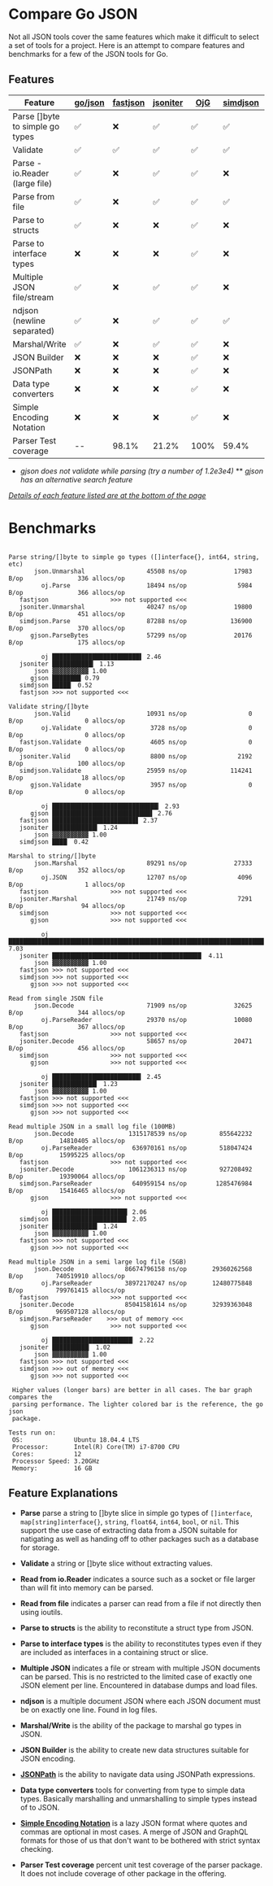 # Compare Go JSON

Not all JSON tools cover the same features which make it difficult to
select a set of tools for a project. Here is an attempt to compare
features and benchmarks for a few of the JSON tools for Go.

## Features

| Feature                         | [go/json](https://golang.org/pkg/encoding/json/) | [fastjson](https://github.com/valyala/fastjson) | [jsoniter](https://github.com/json-iterator/go) | [OjG](https://github.com/ohler55/ojg) | [simdjson](https://github.com/minio/simdjson-go) | [gjson](https://github.com/tidwall/gjson)
| ------------------------------- | ------------------ | ------------------ | ------------------ | ------------------ | ------------------ | ------------------ |
| Parse []byte to simple go types | :white_check_mark: | :x:                | :white_check_mark: | :white_check_mark: | :white_check_mark: | :white_check_mark:* |
| Validate                        | :white_check_mark: | :white_check_mark: | :white_check_mark: | :white_check_mark: | :white_check_mark: | :white_check_mark: |
| Parse - io.Reader (large file)  | :white_check_mark: | :x:                | :white_check_mark: | :white_check_mark: | :x:                | :x:                |
| Parse from file                 | :white_check_mark: | :x:                | :white_check_mark: | :white_check_mark: | :white_check_mark: | :x:                |
| Parse to structs                | :white_check_mark: | :x:                | :x:                | :white_check_mark: | :x:                | :x:                |
| Parse to interface types        | :x:                | :x:                | :x:                | :white_check_mark: | :x:                | :x:                |
| Multiple JSON file/stream       | :white_check_mark: | :x:                | :white_check_mark: | :white_check_mark: | :x:                | :x:                |
| ndjson (newline separated)      | :white_check_mark: | :x:                | :white_check_mark: | :white_check_mark: | :white_check_mark: | :x:                |
| Marshal/Write                   | :white_check_mark: | :x:                | :white_check_mark: | :white_check_mark: | :x:                | :x:                |
| JSON Builder                    | :x:                | :x:                | :x:                | :white_check_mark: | :x:                | :x:                |
| JSONPath                        | :x:                | :x:                | :x:                | :white_check_mark: | :x:                | :x:**              |
| Data type converters            | :x:                | :x:                | :x:                | :white_check_mark: | :x:                | :x:                |
| Simple Encoding Notation        | :x:                | :x:                | :x:                | :white_check_mark: | :x:                | :x:                |
| Parser Test coverage            | --                 | 98.1%              | 21.2%              | 100%               | 59.4%              | 91.8%              |

 * _gjson does not validate while parsing (try a number of 1.2e3e4)_
 ** _gjson has an alternative search feature_

[_Details of each feature listed are at the bottom of the page_](#Feature-Explanations)

# Benchmarks

```

Parse string/[]byte to simple go types ([]interface{}, int64, string, etc)
       json.Unmarshal                 45508 ns/op             17983 B/op               336 allocs/op
         oj.Parse                     18494 ns/op              5984 B/op               366 allocs/op
   fastjson                 >>> not supported <<<
   jsoniter.Unmarshal                 40247 ns/op             19800 B/op               451 allocs/op
   simdjson.Parse                     87288 ns/op            136900 B/op               370 allocs/op
      gjson.ParseBytes                57299 ns/op             20176 B/op               175 allocs/op

         oj ████████████████████████▌ 2.46
   jsoniter ███████████▎ 1.13
       json ▓▓▓▓▓▓▓▓▓▓ 1.00
      gjson ███████▉ 0.79
   simdjson █████▏ 0.52
   fastjson >>> not supported <<<

Validate string/[]byte
       json.Valid                     10931 ns/op                 0 B/op                 0 allocs/op
         oj.Validate                   3728 ns/op                 0 B/op                 0 allocs/op
   fastjson.Validate                   4605 ns/op                 0 B/op                 0 allocs/op
   jsoniter.Valid                      8800 ns/op              2192 B/op               100 allocs/op
   simdjson.Validate                  25959 ns/op            114241 B/op                18 allocs/op
      gjson.Validate                   3957 ns/op                 0 B/op                 0 allocs/op

         oj █████████████████████████████▎ 2.93
      gjson ███████████████████████████▌ 2.76
   fastjson ███████████████████████▋ 2.37
   jsoniter ████████████▍ 1.24
       json ▓▓▓▓▓▓▓▓▓▓ 1.00
   simdjson ████▏ 0.42

Marshal to string/[]byte
       json.Marshal                   89291 ns/op             27333 B/op               352 allocs/op
         oj.JSON                      12707 ns/op              4096 B/op                 1 allocs/op
   fastjson                 >>> not supported <<<
   jsoniter.Marshal                   21749 ns/op              7291 B/op                94 allocs/op
   simdjson                 >>> not supported <<<
      gjson                 >>> not supported <<<

         oj ██████████████████████████████████████████████████████████████████████▎ 7.03
   jsoniter █████████████████████████████████████████  4.11
       json ▓▓▓▓▓▓▓▓▓▓ 1.00
   fastjson >>> not supported <<<
   simdjson >>> not supported <<<
      gjson >>> not supported <<<

Read from single JSON file
       json.Decode                    71909 ns/op             32625 B/op               344 allocs/op
         oj.ParseReader               29370 ns/op             10080 B/op               367 allocs/op
   fastjson                 >>> not supported <<<
   jsoniter.Decode                    58657 ns/op             20471 B/op               456 allocs/op
   simdjson                 >>> not supported <<<
      gjson                 >>> not supported <<<

         oj ████████████████████████▍ 2.45
   jsoniter ████████████▎ 1.23
       json ▓▓▓▓▓▓▓▓▓▓ 1.00
   fastjson >>> not supported <<<
   simdjson >>> not supported <<<
      gjson >>> not supported <<<

Read multiple JSON in a small log file (100MB)
       json.Decode               1315178539 ns/op         855642232 B/op          14810405 allocs/op
         oj.ParseReader           636970161 ns/op         518047424 B/op          15995225 allocs/op
   fastjson                 >>> not supported <<<
   jsoniter.Decode               1061236313 ns/op         927208492 B/op          19390064 allocs/op
   simdjson.ParseReader           640959154 ns/op        1285476984 B/op          15416465 allocs/op
      gjson                 >>> not supported <<<

         oj ████████████████████▋ 2.06
   simdjson ████████████████████▌ 2.05
   jsoniter ████████████▍ 1.24
       json ▓▓▓▓▓▓▓▓▓▓ 1.00
   fastjson >>> not supported <<<
      gjson >>> not supported <<<

Read multiple JSON in a semi large log file (5GB)
       json.Decode              86674796158 ns/op       29360262568 B/op         740519910 allocs/op
         oj.ParseReader         38972170247 ns/op       12480775848 B/op         799761415 allocs/op
   fastjson                 >>> not supported <<<
   jsoniter.Decode              85041581614 ns/op       32939363048 B/op         969507128 allocs/op
   simdjson.ParseReader    >>> out of memory <<<
      gjson                 >>> not supported <<<

         oj ██████████████████████▏ 2.22
   jsoniter ██████████▏ 1.02
       json ▓▓▓▓▓▓▓▓▓▓ 1.00
   fastjson >>> not supported <<<
   simdjson >>> out of memory <<<
      gjson >>> not supported <<<

 Higher values (longer bars) are better in all cases. The bar graph compares the
 parsing performance. The lighter colored bar is the reference, the go json
 package.

Tests run on:
 OS:              Ubuntu 18.04.4 LTS
 Processor:       Intel(R) Core(TM) i7-8700 CPU
 Cores:           12
 Processor Speed: 3.20GHz
 Memory:          16 GB
```

## Feature Explanations

 - **Parse** parse a string to []byte slice in simple go types of
   `[]interface`, `map[string]interface{}`, `string`, `float64`,
   `int64`, `bool`, or `nil`. This support the use case of extracting
   data from a JSON suitable for natigating as well as handing off to
   other packages such as a database for storage.

 - **Validate** a string or []byte slice without extracting values.

 - **Read from io.Reader** indicates a source such as a socket or file
   larger than will fit into memory can be parsed.

 - **Read from file** indicates a parser can read from a file if not
   directly then using ioutils.

 - **Parse to structs** is the ability to reconstitute a struct type
   from JSON.

 - **Parse to interface types** is the ability to reconstitutes types
   even if they are included as interfaces in a containing struct or
   slice.

 - **Multiple JSON** indicates a file or stream with multiple JSON
   documents can be parsed. This is no restricted to the limited case
   of exactly one JSON element per line. Encountered in database dumps
   and load files.

 - **ndjson** is a multiple document JSON where each JSON document
   must be on exactly one line. Found in log files.

 - **Marshal/Write** is the ability of the package to marshal go types
   in JSON.

 - **JSON Builder** is the ability to create new data structures suitable for JSON encoding.

 - **[JSONPath](https://goessner.net/articles/JsonPath)** is the
   ability to navigate data using JSONPath expressions.

 - **Data type converters** tools for converting from type to simple
   data types. Basically marshalling and unmarshalling to simple types
   instead of to JSON.

 - **[Simple Encoding Notation](https://github.com/ohler55/ojg/blob/develop/sen.md)** is
   a lazy JSON format where quotes and commas are optional in most
   cases. A merge of JSON and GraphQL formats for those of us that
   don't want to be bothered with strict syntax checking.

 - **Parser Test coverage** percent unit test coverage of the parser
   package. It does not include coverage of other package in the
   offering.
